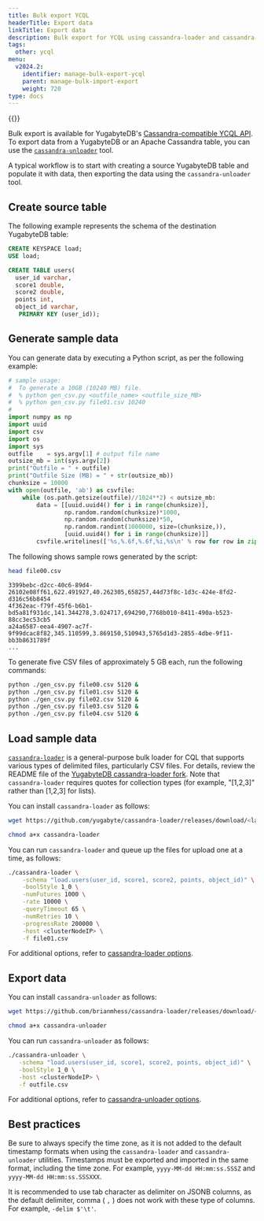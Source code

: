 ```yaml
---
title: Bulk export YCQL
headerTitle: Export data
linkTitle: Export data
description: Bulk export for YCQL using cassandra-loader and cassandra-unloader.
tags:
  other: ycql
menu:
  v2024.2:
    identifier: manage-bulk-export-ycql
    parent: manage-bulk-import-export
    weight: 720
type: docs
---
```


{{<api-tabs>}}

Bulk export is available for YugabyteDB's [Cassandra-compatible YCQL API](../../../api/ycql/). To export data from a YugabyteDB or an Apache Cassandra table, you can use the [`cassandra-unloader`](https://github.com/yugabyte/cassandra-loader#cassandra-unloader) tool.

A typical workflow is to start with creating a source YugabyteDB table and populate it with data, then exporting the data using the `cassandra-unloader` tool.

## Create source table

The following example represents the schema of the destination YugabyteDB table:

```sql
CREATE KEYSPACE load;
USE load;

CREATE TABLE users(
  user_id varchar,
  score1 double,
  score2 double,
  points int,
  object_id varchar,
   PRIMARY KEY (user_id));
```

## Generate sample data

You can generate data by executing a Python script, as per the following example:

```py
# sample usage:
#  To generate a 10GB (10240 MB) file.
#  % python gen_csv.py <outfile_name> <outfile_size_MB>
#  % python gen_csv.py file01.csv 10240
#
import numpy as np
import uuid
import csv
import os
import sys
outfile    = sys.argv[1] # output file name
outsize_mb = int(sys.argv[2])
print("Outfile = " + outfile)
print("Outfile Size (MB) = " + str(outsize_mb))
chunksize = 10000
with open(outfile, 'ab') as csvfile:
    while (os.path.getsize(outfile)//1024**2) < outsize_mb:
        data = [[uuid.uuid4() for i in range(chunksize)],
                np.random.random(chunksize)*1000,
                np.random.random(chunksize)*50,
                np.random.randint(1000000, size=(chunksize,)),
                [uuid.uuid4() for i in range(chunksize)]]
        csvfile.writelines(['%s,%.6f,%.6f,%i,%s\n' % row for row in zip(*data)])
```

The following shows sample rows generated by the script:

```sh
head file00.csv
```

```output
3399bebc-d2cc-40c6-89d4-26102e08ff61,622.491927,40.262305,658257,44d73f8c-1d3c-424e-8fd2-d316c56b8454
4f362eac-f79f-45f6-b6b1-bd5a81f931dc,141.344278,3.024717,694290,7768b010-8411-490a-b523-88cc3ec53cb5
a24a6587-eea4-4907-ac7f-9f99dcac8f82,345.110599,3.869150,510943,5765d1d3-2855-4dbe-9f11-bb3b8631789f
...
```

To generate five CSV files of approximately 5 GB each, run the following commands:

```sh
python ./gen_csv.py file00.csv 5120 &
python ./gen_csv.py file01.csv 5120 &
python ./gen_csv.py file02.csv 5120 &
python ./gen_csv.py file03.csv 5120 &
python ./gen_csv.py file04.csv 5120 &
```

## Load sample data

[`cassandra-loader`](https://github.com/brianmhess/cassandra-loader) is a general-purpose bulk loader for CQL that supports various types of delimited files, particularly CSV files. For details, review the README file of the [YugabyteDB cassandra-loader fork](https://github.com/yugabyte/cassandra-loader/). Note that `cassandra-loader` requires quotes for collection types (for example, "[1,2,3]" rather than [1,2,3] for lists).

You can install `cassandra-loader` as follows:

```sh
wget https://github.com/yugabyte/cassandra-loader/releases/download/<latest-version>/cassandra-loader
```

```sh
chmod a+x cassandra-loader
```

You can run `cassandra-loader` and queue up the files for upload one at a time, as follows:

```sh
./cassandra-loader \
    -schema "load.users(user_id, score1, score2, points, object_id)" \
    -boolStyle 1_0 \
    -numFutures 1000 \
    -rate 10000 \
    -queryTimeout 65 \
    -numRetries 10 \
    -progressRate 200000 \
    -host <clusterNodeIP> \
    -f file01.csv
```

For additional options, refer to [cassandra-loader options](https://github.com/yugabyte/cassandra-loader#options).

## Export data

You can install `cassandra-unloader` as follows:

```sh
wget https://github.com/brianmhess/cassandra-loader/releases/download/<latest-version>/cassandra-unloader
```

```sh
chmod a+x cassandra-unloader
```

You can run `cassandra-unloader` as follows:

```sh
./cassandra-unloader \
   -schema "load.users(user_id, score1, score2, points, object_id)" \
   -boolStyle 1_0 \
   -host <clusterNodeIP> \
   -f outfile.csv
```

For additional options, refer to [cassandra-unloader options](https://github.com/yugabyte/cassandra-loader#cassandra-unloader).

## Best practices

Be sure to always specify the time zone, as it is not added to the default timestamp formats when using the `cassandra-loader` and `cassandra-unloader` utilities. Timestamps must be exported and imported in the same format, including the time zone. For example, `yyyy-MM-dd HH:mm:ss.SSSZ` and `yyyy-MM-dd HH:mm:ss.SSSXXX`.

It is recommended to use tab character as delimiter on JSONB columns, as the default delimiter, comma ( `,` ) does not work with these type of columns. For example, `-delim $'\t'`.
